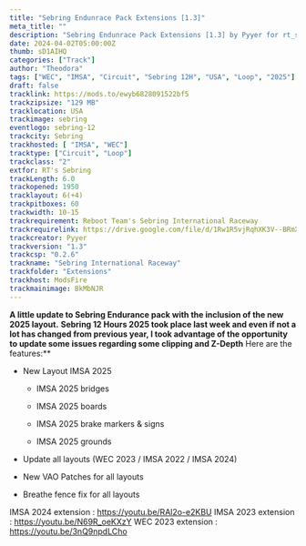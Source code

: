 ```yaml
---
title: "Sebring Endunrace Pack Extensions [1.3]"
meta_title: ""
description: "Sebring Endunrace Pack Extensions [1.3] by Pyyer for rt_sebring assetto corsa"
date: 2024-04-02T05:00:00Z
thumb: sD1AIHQ
categories: ["Track"]
author: "Theodora"
tags: ["WEC", "IMSA", "Circuit", "Sebring 12H", "USA", "Loop", "2025"]
draft: false
tracklink: https://mods.to/ewyb6828091522bf5
trackzipsize: "129 MB"
tracklocation: USA
trackimage: sebring
eventlogo: sebring-12
trackcity: Sebring
trackhosted: [ "IMSA", "WEC"]
tracktype: ["Circuit", "Loop"]
trackclass: "2"
extfor: RT's Sebring
trackLength: 6.0
trackopened: 1950
tracklayout: 6(+4)
trackpitboxes: 60
trackwidth: 10-15
trackrequirement: Reboot Team's Sebring International Raceway
trackrequirelink: https://drive.google.com/file/d/1Rw1R5vjRqhXK3V--BRmXw71UP_ET1MPh/
trackcreator: Pyyer
trackversion: "1.3"
trackcsp: "0.2.6"
trackname: "Sebring International Raceway"
trackfolder: "Extensions"
trackhost: ModsFire
trackmainimage: BkMbNJR
---
```


**A little update to Sebring Endurance pack with the inclusion of the new 2025 layout.** 
**Sebring 12 Hours 2025 took place last week and even if not a lot has changed from previous year, I took advantage of the opportunity to update some issues regarding some clipping and Z-Depth**
Here are the features:**

- New Layout IMSA 2025

  - IMSA 2025 bridges

  - IMSA 2025 boards

  - IMSA 2025 brake markers & signs

  - IMSA 2025 grounds

- Update all layouts (WEC 2023 / IMSA 2022 / IMSA 2024)

- New VAO Patches for all layouts

- Breathe fence fix for all layouts


IMSA 2024 extension : https://youtu.be/RAl2o-e2KBU
IMSA 2023 extension : https://youtu.be/N69R_oeKXzY
WEC 2023 extension : https://youtu.be/3nQ9npdLCho